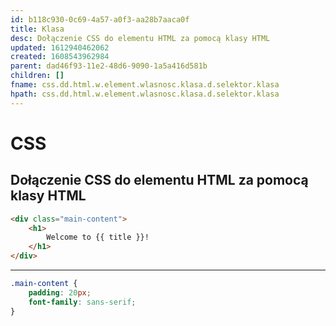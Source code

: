 ```yaml
---
id: b118c930-0c69-4a57-a0f3-aa28b7aaca0f
title: Klasa
desc: Dołączenie CSS do elementu HTML za pomocą klasy HTML
updated: 1612940462062
created: 1608543962984
parent: dad46f93-11e2-48d6-9090-1a5a416d581b
children: []
fname: css.dd.html.w.element.wlasnosc.klasa.d.selektor.klasa
hpath: css.dd.html.w.element.wlasnosc.klasa.d.selektor.klasa
---
```

# CSS

## Dołączenie CSS do elementu HTML za pomocą klasy HTML

```html
<div class="main-content">
    <h1>
        Welcome to {{ title }}!
    </h1>
</div>
```

* * *

```css
.main-content {
    padding: 20px;
    font-family: sans-serif;
}
```

